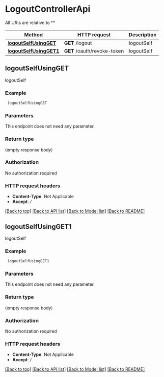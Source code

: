 # LogoutControllerApi

All URIs are relative to **

Method | HTTP request | Description
------------- | ------------- | -------------
[**logoutSelfUsingGET**](LogoutControllerApi.md#logoutSelfUsingGET) | **GET** /logout | logoutSelf
[**logoutSelfUsingGET1**](LogoutControllerApi.md#logoutSelfUsingGET1) | **GET** /oauth/revoke-token | logoutSelf


## **logoutSelfUsingGET**

logoutSelf

### Example
```bash
 logoutSelfUsingGET
```

### Parameters
This endpoint does not need any parameter.

### Return type

(empty response body)

### Authorization

No authorization required

### HTTP request headers

 - **Content-Type**: Not Applicable
 - **Accept**: */*

[[Back to top]](#) [[Back to API list]](../README.md#documentation-for-api-endpoints) [[Back to Model list]](../README.md#documentation-for-models) [[Back to README]](../README.md)

## **logoutSelfUsingGET1**

logoutSelf

### Example
```bash
 logoutSelfUsingGET1
```

### Parameters
This endpoint does not need any parameter.

### Return type

(empty response body)

### Authorization

No authorization required

### HTTP request headers

 - **Content-Type**: Not Applicable
 - **Accept**: */*

[[Back to top]](#) [[Back to API list]](../README.md#documentation-for-api-endpoints) [[Back to Model list]](../README.md#documentation-for-models) [[Back to README]](../README.md)

